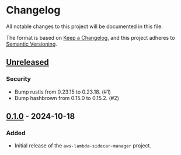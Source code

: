 # Changelog

All notable changes to this project will be documented in this file.

The format is based on [Keep a Changelog](https://keepachangelog.com/en/1.1.0/),
and this project adheres to [Semantic Versioning](https://semver.org/spec/v2.0.0.html).

## [Unreleased]

### Security

- Bump rustls from 0.23.15 to 0.23.18. (#1)
- Bump hashbrown from 0.15.0 to 0.15.2. (#2)

## [0.1.0] - 2024-10-18

### Added

- Initial release of the `aws-lambda-sidecar-manager` project.

[Unreleased]: https://github.com/aws-samples/aws-lambda-sidecar-manager/compare/v0.1.0...HEAD
[0.1.0]: https://github.com/aws-samples/aws-lambda-sidecar-manager/releases/tag/v0.1.0
